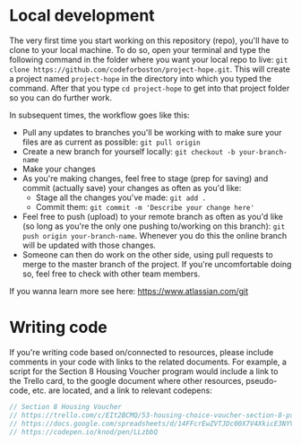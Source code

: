 # Local development
The very first time you start working on this repository (repo), you'll have to clone to your local machine. To do so, open your terminal and type the following command in the folder where you want your local repo to live: `git clone https://github.com/codeforboston/project-hope.git`. This will create a project named `project-hope` in the directory into which you typed the command. After that you type `cd project-hope` to get into that project folder so you can do further work.

In subsequent times, the workflow goes like this:
* Pull any updates to branches you'll be working with to make sure your files are as current as possible: `git pull origin`
* Create a new branch for yourself locally: `git checkout -b your-branch-name`
* Make your changes
* As you're making changes, feel free to stage (prep for saving) and commit (actually save) your changes as often as you'd like:
    * Stage all the changes you've made: `git add .`
    * Commit them: `git commit -m 'Describe your change here'`
* Feel free to push (upload) to your remote branch as often as you'd like (so long as you're the only one pushing to/working on this branch): `git push origin your-branch-name`. Whenever you do this the online branch will be updated with those changes.
* Someone can then do work on the other side, using pull requests to merge to the master branch of the project. If you're uncomfortable doing so, feel free to check with other team members.

If you wanna learn more see here: https://www.atlassian.com/git

# Writing code
If you're writing code based on/connected to resources, please include comments in your code with links to the related documents. For example, a script for the Section 8 Housing Voucher program would include a link to the Trello card, to the google document where other resources, pseudo-code, etc. are located, and a link to relevant codepens:

``` js
// Section 8 Housing Voucher
// https://trello.com/c/EIt2BCMQ/53-housing-choice-voucher-section-8-pseudocode-doc
// https://docs.google.com/spreadsheets/d/14FFcrEwZVTJDc00X7V4XkicE3NYVVF0lijV1jMLe--Y/edit#gid=0
// https://codepen.io/knod/pen/LLzbbQ
```